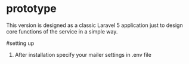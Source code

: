 # prototype
This version is designed as a classic Laravel 5 application just to design core functions of the service in a simple way.

#setting up
1) After installation specify your mailer settings in .env file